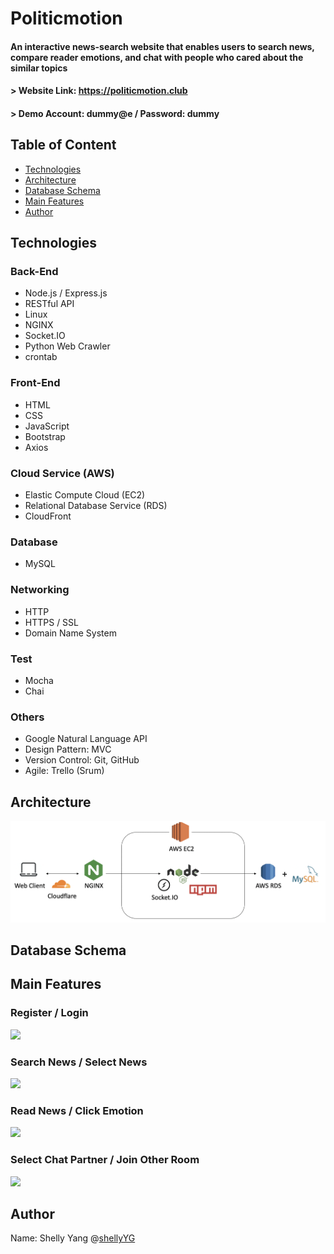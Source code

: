 # Politicmotion
#### An interactive news-search website that enables users to search news, compare reader emotions, and chat with people who cared about the similar topics
####  > Website Link: https://politicmotion.club
####  > Demo Account: dummy@e / Password: dummy


## Table of Content
- [Technologies](#Technologies)
- [Architecture](#Architecture)
- [Database Schema](#Database-Schema)
- [Main Features](#Main-Features)
- [Author](#Author)

## Technologies
### Back-End
- Node.js / Express.js
- RESTful API
- Linux
- NGINX
- Socket.IO
- Python Web Crawler
- crontab

### Front-End
- HTML
- CSS
- JavaScript
- Bootstrap
- Axios

### Cloud Service (AWS)
- Elastic Compute Cloud (EC2)
- Relational Database Service (RDS)
- CloudFront

### Database
- MySQL

### Networking
- HTTP
- HTTPS / SSL
- Domain Name System

### Test
- Mocha
- Chai

### Others
- Google Natural Language API
- Design Pattern: MVC
- Version Control: Git, GitHub
- Agile: Trello (Srum)


## Architecture
![](https://github.com/shellyYG/public_assets/blob/main/Infrastructure.png)

## Database Schema

## Main Features
### Register / Login
![](https://github.com/shellyYG/public_assets/blob/main/login.gif)

### Search News / Select News
![](https://github.com/shellyYG/public_assets/blob/main/SearchAndSelect.gif)

### Read News / Click Emotion
![](https://github.com/shellyYG/public_assets/blob/main/clickEmotion.gif)

### Select Chat Partner / Join Other Room
![](https://github.com/shellyYG/public_assets/blob/main/findChatpartner.gif)

## Author
Name: Shelly Yang @[shellyYG](https://github.com/shellyYG)